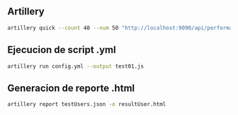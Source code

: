## Artillery

```bash
artillery quick --count 40 --num 50 "http://localhost:9090/api/performance/operation/simple" -o resultadosSencilla.json
```

## Ejecucion de script .yml

```bash
artillery run config.yml --output test01.js
```

## Generacion de reporte .html

```bash
artillery report testUsers.json -o resultUser.html
```
